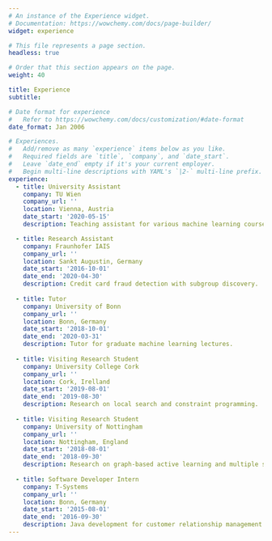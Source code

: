 ```yaml
---
# An instance of the Experience widget.
# Documentation: https://wowchemy.com/docs/page-builder/
widget: experience

# This file represents a page section.
headless: true

# Order that this section appears on the page.
weight: 40

title: Experience
subtitle:

# Date format for experience
#   Refer to https://wowchemy.com/docs/customization/#date-format
date_format: Jan 2006

# Experiences.
#   Add/remove as many `experience` items below as you like.
#   Required fields are `title`, `company`, and `date_start`.
#   Leave `date_end` empty if it's your current employer.
#   Begin multi-line descriptions with YAML's `|2-` multi-line prefix.
experience:
  - title: University Assistant
    company: TU Wien
    company_url: ''
    location: Vienna, Austria
    date_start: '2020-05-15'
    description: Teaching assistant for various machine learning courses.

  - title: Research Assistant
    company: Fraunhofer IAIS
    company_url: ''
    location: Sankt Augustin, Germany
    date_start: '2016-10-01'
    date_end: '2020-04-30'
    description: Credit card fraud detection with subgroup discovery.
    
  - title: Tutor
    company: University of Bonn
    company_url: ''
    location: Bonn, Germany
    date_start: '2018-10-01'
    date_end: '2020-03-31'
    description: Tutor for graduate machine learning lectures.
    
  - title: Visiting Research Student
    company: University College Cork
    company_url: ''
    location: Cork, Irelland
    date_start: '2019-08-01'
    date_end: '2019-08-30'
    description: Research on local search and constraint programming.
    
  - title: Visiting Research Student
    company: University of Nottingham
    company_url: ''
    location: Nottingham, England
    date_start: '2018-08-01'
    date_end: '2018-09-30'
    description: Research on graph-based active learning and multiple systems estimation.
        
  - title: Software Developer Intern
    company: T-Systems
    company_url: ''
    location: Bonn, Germany
    date_start: '2015-08-01'
    date_end: '2016-09-30'
    description: Java development for customer relationship management software.
---
```

